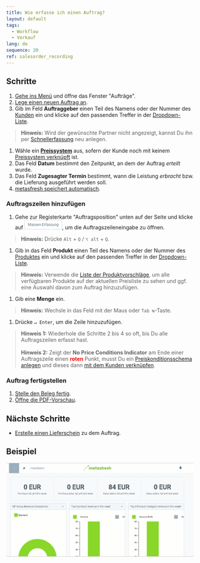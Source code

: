 ```yaml
---
title: Wie erfasse ich einen Auftrag?
layout: default
tags:
  - Workflow
  - Verkauf
lang: de
sequence: 20
ref: salesorder_recording
---
```


## Schritte
1. [Gehe ins Menü](Menu) und öffne das Fenster "Aufträge".
1. [Lege einen neuen Auftrag an](Neuer_Datensatz_Fenster_Webui).
1. Gib im Feld **Auftraggeber** einen Teil des Namens oder der Nummer des [Kunden](Neuer_Geschaeftspartner_Kunde) ein und klicke auf den passenden Treffer in der [Dropdown-Liste](Liste_Keyboard_Shortcuts).
 >**Hinweis:** Wird der gewünschte Partner nicht angezeigt, kannst Du ihn per [Schnellerfassung](Neuer_Geschaeftspartner_Schnellerfassung) neu anlegen.

1. Wähle ein [**Preissystem**](Preissystem_anlegen) aus, sofern der Kunde noch mit keinem [Preissystem verknüpft](Zuweisung_Preise_Partner) ist.
1. Das Feld **Datum** bestimmt den Zeitpunkt, an dem der Auftrag *erteilt* wurde.
1. Das Feld **Zugesagter Termin** bestimmt, wann die Leistung *erbracht* bzw. die Lieferung ausgeführt werden soll.
1. [metasfresh speichert automatisch](Speicheranzeige).

### Auftragszeilen hinzufügen
1. Gehe zur Registerkarte "Auftragsposition" unten auf der Seite und klicke auf ![](assets/Massen_Erfassung_Button.png), um die Auftragszeileneingabe zu öffnen.
 >**Hinweis:** Drücke `Alt` + `Q` / `⌥ alt` + `Q`.

1. Gib in das Feld **Produkt** einen Teil des Namens oder der Nummer des [Produktes](NeuesProdukt) ein und klicke auf den passenden Treffer in der [Dropdown-Liste](Liste_Keyboard_Shortcuts).
 >**Hinweis:** Verwende die [Liste der Produktvorschläge](Produktvorschlaege_Auftrag_Bestellung), um alle verfügbaren Produkte auf der aktuellen Preisliste zu sehen und ggf. eine Auswahl davon zum Auftrag hinzuzufügen.

1. Gib eine **Menge** ein.
 >**Hinweis:** Wechsle in das Feld mit der Maus oder `Tab ↹`-Taste.

1. Drücke `↵ Enter`, um die Zeile hinzuzufügen.
 >**Hinweis 1:** Wiederhole die Schritte 2 bis 4 so oft, bis Du alle Auftragszeilen erfasst hast.<br><br>
 >**Hinweis 2:** Zeigt der **No Price Conditions Indicator** am Ende einer Auftragszeile einen **<span style="color:red">roten</span>** Punkt, musst Du ein [Preiskonditionsschema anlegen](Preiskonditionen_in_metasfresh) und dieses dann [mit dem Kunden verknüpfen](Rabattschema_mit_GP_verknuepfen).

### Auftrag fertigstellen
1. [Stelle den Beleg fertig](BelegverarbeitungFertigstellen).
1. [Öffne die PDF-Vorschau](PDFVorschau).

## Nächste Schritte
- [Erstelle einen Lieferschein](Zu_Auftrag_Lieferschein_erstellen) zu dem Auftrag.

## Beispiel
![](assets/auftrag.gif)
